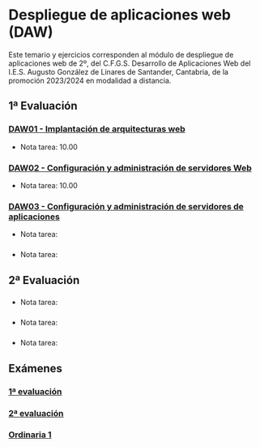 # Despliegue de aplicaciones web (DAW)
Este temario y ejercicios corresponden al módulo de despliegue de aplicaciones web de 2º, del C.F.G.S. Desarrollo de Aplicaciones Web del I.E.S. Augusto González de Linares de Santander, Cantabria, de la promoción 2023/2024 en modalidad a distancia.
## 1ª Evaluación
### [DAW01 - Implantación de arquitecturas web](https://github.com/DiegoGlez1992/DAW/tree/main/Despliegue%20de%20aplicaciones%20web/DAW01%20-%20Implantaci%C3%B3n%20de%20arquitecturas%20web)
* Nota tarea: 10.00
### [DAW02 - Configuración y administración de servidores Web](DAW02%20-%20Configuraci%C3%B3n%20y%20administraci%C3%B3n%20de%20servidores%20Web)
* Nota tarea: 10.00
### [DAW03 - Configuración y administración de servidores de aplicaciones](DAW03%20-%20Configuraci%C3%B3n%20y%20administraci%C3%B3n%20de%20servidores%20de%20aplicaciones)
* Nota tarea: 
### []()
* Nota tarea: 
## 2ª Evaluación
### []()
* Nota tarea: 
### []()
* Nota tarea: 
### []()
* Nota tarea: 
## Exámenes
### [1ª evaluación]()
### [2ª evaluación]()
### [Ordinaria 1]()
